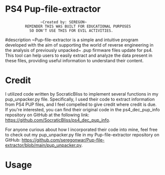 # PS4 Pup-file-extractor
                                                            
                                                                               
                                                                               

                    ~Created by: SEREGON~
             REMINDER THIS WAS BUILT FOR EDUCATIONAL PURPOSES
               SO DON'T USE THIS FOR EVIL ACTIVITIES.

#description 
~Pup-file-extractor is a simple and intuitive program developed with the aim of supporting the world of reverse engineering in the analysis of previously unpacked~ .pup firmware files update for ps4. This tool can help users to easily extract and analyze the data present in these files, providing useful information to understand their content.

# Credit
I utilized code written by SocraticBliss to implement several functions in my pup_unpacker.py file. Specifically, I used their code to extract information from PS4 PUP files, and I feel compelled to give credit where credit is due. If you're interested, you can find their original code in the ps4_dec_pup_info repository on GitHub at the following link: https://github.com/SocraticBliss/ps4_dec_pup_info.

For anyone curious about how I incorporated their code into mine, feel free to check out my pup_unpacker.py file in my Pup-file-extractor repository on GitHub: https://github.com/seregonwar/Pup-file-extractor/blob/main/pup_unpacker.py.

# Usage

